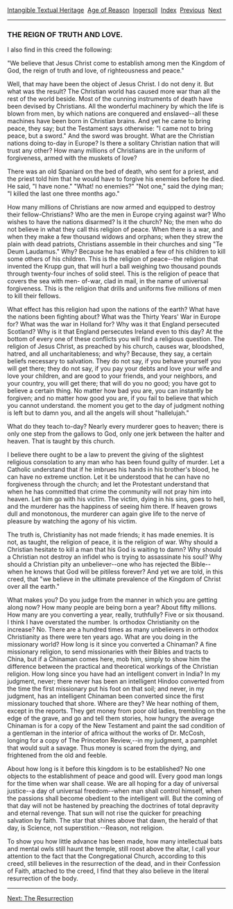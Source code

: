 [Intangible Textual Heritage](../../../index)  [Age of
Reason](../../index)  [Ingersoll](../index)  [Index](index) 
[Previous](i0153)  [Next](i0155) 

------------------------------------------------------------------------

### THE REIGN OF TRUTH AND LOVE.

I also find in this creed the following:

"We believe that Jesus Christ come to establish among men the Kingdom of
God, the reign of truth and love, of righteousness and peace."

Well, that may have been the object of Jesus Christ. I do not deny it.
But what was the result? The Christian world has caused more war than
all the rest of the world beside. Most of the cunning instruments of
death have been devised by Christians. All the wonderful machinery by
which the life is blown from men, by which nations are conquered and
enslaved--all these machines have been born in Christian brains. And yet
he came to bring peace, they say; but the Testament says otherwise: "I
came not to bring peace, but a sword." And the sword was brought. What
are the Christian nations doing to-day in Europe? Is there a solitary
Christian nation that will trust any other? How many millions of
Christians are in the uniform of forgiveness, armed with the muskets of
love?

There was an old Spaniard on the bed of death, who sent for a priest,
and the priest told him that he would have to forgive his enemies before
he died. He said, "I have none." "What! no enemies?" "Not one," said the
dying man; "I killed the last one three months ago."

How many millions of Christians are now armed and equipped to destroy
their fellow-Christians? Who are the men in Europe crying against war?
Who wishes to have the nations disarmed? Is it the church? No; the men
who do not believe in what they call this religion of peace. When there
is a war, and when they make a few thousand widows and orphans; when
they strew the plain with dead patriots, Christians assemble in their
churches and sing "Te Deum Laudamus." Why? Because he has enabled a few
of his children to kill some others of his children. This is the
religion of peace--the religion that invented the Krupp gun, that will
hurl a ball weighing two thousand pounds through twenty-four inches of
solid steel. This is the religion of peace that covers the sea with men-
of-war, clad in mail, in the name of universal forgiveness. This is the
religion that drills and uniforms five millions of men to kill their
fellows.

What effect has this religion had upon the nations of the earth? What
have the nations been fighting about? What was the Thirty Years' War in
Europe for? What was the war in Holland for? Why was it that England
persecuted Scotland? Why is it that England persecutes Ireland even to
this day? At the bottom of every one of these conflicts you will find a
religious question. The religion of Jesus Christ, as preached by his
church, causes war, bloodshed, hatred, and all uncharitableness; and
why? Because, they say, a certain beliefs necessary to salvation. They
do not say, if you behave yourself you will get there; they do not say,
if you pay your debts and love your wife and love your children, and are
good to your friends, and your neighbors, and your country, you will get
there; that will do you no good; you have got to believe a certain
thing. No matter how bad you are, you can instantly be forgiven; and no
matter how good you are, if you fail to believe that which you cannot
understand. the moment you get to the day of judgment nothing is left
but to damn you, and all the angels will shout "hallelujah."

What do they teach to-day? Nearly every murderer goes to heaven; there
is only one step from the gallows to God, only one jerk between the
halter and heaven. That is taught by this church.

I believe there ought to be a law to prevent the giving of the slightest
religious consolation to any man who has been found guilty of murder.
Let a Catholic understand that if he imbrues his hands in his brother's
blood, he can have no extreme unction. Let it be understood that he can
have no forgiveness through the church; and let the Protestant
understand that when he has committed that crime the community will not
pray him into heaven. Let him go with his victim. The victim, dying in
his sins, goes to hell, and the murderer has the happiness of seeing him
there. If heaven grows dull and monotonous, the murderer can again give
life to the nerve of pleasure by watching the agony of his victim.

The truth is, Christianity has not made friends; it has made enemies. It
is not, as taught, the religion of peace, it is the religion of war. Why
should a Christian hesitate to kill a man that his God is waiting to
damn? Why should a Christian not destroy an infidel who is trying to
assassinate his soul? Why should a Christian pity an unbeliever--one who
has rejected the Bible--when he knows that God will be pitiless forever?
And yet we are told, in this creed, that "we believe in the ultimate
prevalence of the Kingdom of Christ over all the earth."

What makes you? Do you judge from the manner in which you are getting
along now? How many people are being born a year? About fifty millions.
How many are you converting a year, really, truthfully? Five or six
thousand. I think I have overstated the number. Is orthodox Christianity
on the increase? No. There are a hundred times as many unbelievers in
orthodox Christianity as there were ten years ago. What are you doing in
the missionary world? How long is it since you converted a Chinaman? A
fine missionary religion, to send missionaries with their Bibles and
tracts to China, but if a Chinaman comes here, mob him, simply to show
him the difference between the practical and theoretical workings of the
Christian religion. How long since you have had an intelligent convert
in India? In my judgment, never; there never has been an intelligent
Hindoo converted from the time the first missionary put his foot on that
soil; and never, in my judgment, has an intelligent Chinaman been
converted since the first missionary touched that shore. Where are they?
We hear nothing of them, except in the reports. They get money from poor
old ladies, trembling on the edge of the grave, and go and tell them
stories, how hungry the average Chinaman is for a copy of the New
Testament and paint the sad condition of a gentleman in the interior of
africa without the works of Dr. McCosh, longing for a copy of The
Princeton Review,--in my judgment, a pamphlet that would suit a savage.
Thus money is scared from the dying, and frightened from the old and
feeble.

About how long is it before this kingdom is to be established? No one
objects to the establishment of peace and good will. Every good man
longs for the time when war shall cease. We are all hoping for a day of
universal justice--a day of universal freedom--when man shall control
himself, when the passions shall become obedient to the intelligent
will. But the coming of that day will not be hastened by preaching the
doctrines of total depravity and eternal revenge. That sun will not rise
the quicker for preaching salvation by faith. The star that shines above
that dawn, the herald of that day, is Science, not
superstition.--Reason, not religion.

To show you how little advance has been made, how many intellectual bats
and mental owls still haunt the temple, still roost above the altar, I
call your attention to the fact that the Congregational Church,
according to this creed, still believes in the resurrection of the dead,
and in their Confession of Faith, attached to the creed, I find that
they also believe in the literal resurrection of the body.

------------------------------------------------------------------------

[Next: The Resurrection](i0155)
